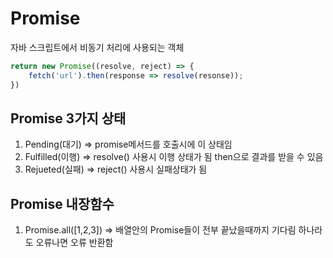 # Promise

자바 스크립트에서 비동기 처리에 사용되는 객체

```js
return new Promise((resolve, reject) => {
    fetch('url').then(response => resolve(resonse));
})
```

## Promise 3가지 상태
1. Pending(대기) => promise메서드를 호출시에 이 상태임
2. Fulfilled(이행) => resolve() 사용시 이행 상태가 됨 then으로 결과를 받을 수 있음
3. Rejueted(실패) => reject() 사용시 실패상태가 됨

## Promise 내장함수
1. Promise.all([1,2,3]) => 배열안의 Promise들이 전부 끝났을때까지 기다림 하나라도 오류나면 오류 반환함
